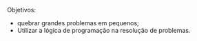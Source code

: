 
Objetivos:

- quebrar grandes problemas em pequenos;
- Utilizar a lógica de programação na resolução de problemas.
